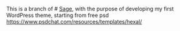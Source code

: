 This is a branch of # [Sage](https://roots.io/sage/), with the purpose of developing my first
WordPress theme, starting from free psd https://www.psdchat.com/resources/templates/hexal/
